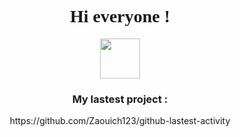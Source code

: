 <div class="title-main" align="center" flex-direction="column">
    <h1 style="font-family: MS Sans Serif">Hi everyone !</h1> 
    <img src="https://github.com/images/mona-whisper.gif" width="64" height="64">
    <div class="last">
        <h3>My lastest project :</h3>https://github.com/Zaouich123/github-lastest-activity
    </div>
</div>

<!--
**Zaouich123/Zaouich123** is a ✨ _special_ ✨ repository because its `README.md` (this file) appears on your GitHub profile.

Here are some ideas to get you started:

- 🔭 I’m currently working on ...
- 🌱 I’m currently learning ...
- 👯 I’m looking to collaborate on ...
- 🤔 I’m looking for help with ...
- 💬 Ask me about ...
- 📫 How to reach me: ...
- 😄 Pronouns: ...
- ⚡ Fun fact: ...
-->
